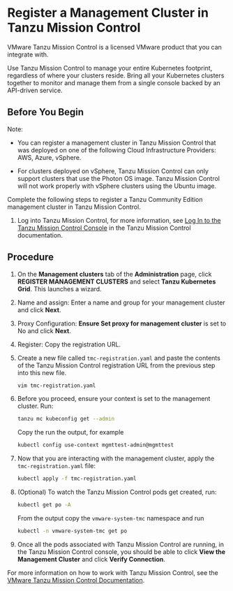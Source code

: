# Register a Management Cluster in Tanzu Mission Control

VMware Tanzu Mission Control is a licensed VMware product that you can integrate with.

Use Tanzu Mission Control to manage your entire Kubernetes footprint, regardless of where your clusters reside.
Bring all your Kubernetes clusters together to monitor and manage them from a single console backed by an API-driven service.

## Before You Begin

Note:

- You can register a management cluster in Tanzu Mission Control that was deployed on one of the following Cloud Infrastructure Providers: AWS, Azure, vSphere.

- For clusters deployed on vSphere, Tanzu Mission Control can only support clusters that use the Photon OS image. Tanzu Mission Control will not work properly with vSphere clusters using the Ubuntu image.

Complete the following steps to register a Tanzu Community Edition management cluster in Tanzu Mission Control.

1. Log into Tanzu Mission Control, for more information, see [Log In to the Tanzu Mission Control Console](https://docs.vmware.com/en/VMware-Tanzu-Mission-Control/services/tanzumc-using/GUID-855A8998-E19A-46AC-A833-12C347486EF7.html) in the Tanzu Mission Control documentation.

## Procedure

1. On the **Management clusters** tab of the **Administration** page, click **REGISTER MANAGEMENT CLUSTERS** and select **Tanzu Kubernetes Grid**. This launches a wizard.

1. Name and assign: Enter a name and group for your management cluster and click **Next**.

1. Proxy Configuration: **Ensure Set proxy for management cluster** is set to No and click **Next**.

1. Register: Copy the registration URL.

1. Create a new file called `tmc-registration.yaml` and paste the contents of the Tanzu Mission Control registration URL from the previous step into this new file.

    ```sh
    vim tmc-registration.yaml
    ```

1. Before you proceed, ensure your context is set to the management cluster. Run:

    ```sh
    tanzu mc kubeconfig get --admin
    ```

    Copy the run the output, for example

    ```sh
    kubectl config use-context mgmttest-admin@mgmttest
    ```

1. Now that you are interacting with the management cluster, apply the `tmc-registration.yaml` file:

    ```sh
    kubectl apply -f tmc-registration.yaml
    ```

1. (Optional)  To watch the Tanzu Mission Control pods get created, run:

    ```sh
    kubectl get po -A
    ```

    From the output copy the `vmware-system-tmc` namespace and run

    ```sh
    kubectl -n vmware-system-tmc get po
    ```

1. Once all the pods associated with Tanzu Mission Control are running, in the Tanzu Mission Control console, you should be able to click **View the Management Cluster** and click **Verify Connection**.

For more information on how to work with Tanzu Mission Control, see the [VMware Tanzu Mission Control Documentation](https://docs.vmware.com/en/VMware-Tanzu-Mission-Control/services/tanzumc-concepts/GUID-9E6DEA00-C368-4B06-B93E-BA1916EB2929.html).
